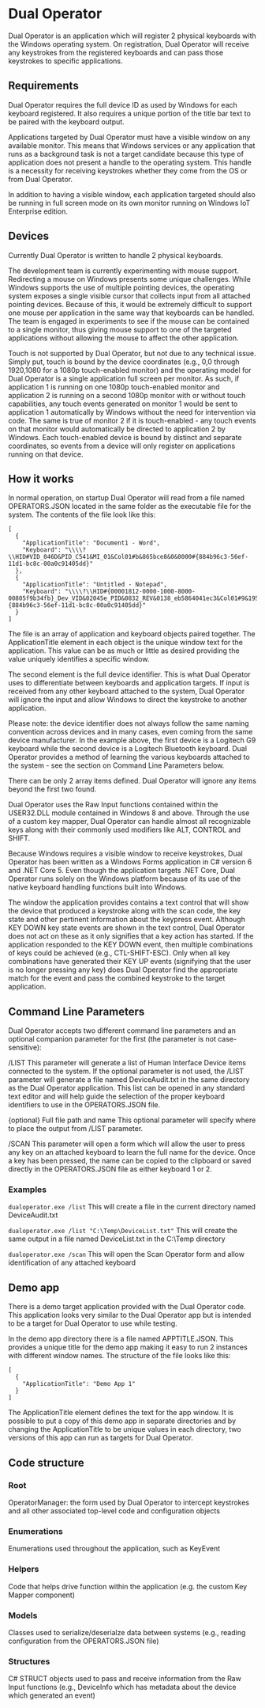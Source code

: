# Dual Operator

Dual Operator is an application which will register 2 physical keyboards with the Windows operating system.  On registration, Dual Operator will receive any keystrokes from the registered keyboards and can pass those keystrokes to specific applications.

## Requirements
Dual Operator requires the full device ID as used by Windows for each keyboard registered.  It also requires a unique portion of the title bar text to be paired with the keyboard output.

Applications targeted by Dual Operator must have a visible window on any available monitor.  This means that Windows services or any application that runs as a background task is not a target candidate because this type of application does not present a handle to the operating system.  This handle is a necessity for receiving keystrokes whether they come from the OS or from Dual Operator.

In addition to having a visible window, each application targeted should also be running in full screen mode on its own monitor running on Windows IoT Enterprise edition.

## Devices

Currently Dual Operator is written to handle 2 physical keyboards.

The development team is currently experimenting with mouse support.  Redirecting a mouse on Windows presents some unique challenges.  While Windows supports the use of multiple pointing devices, the operating system exposes a single visible cursor that collects input from all attached pointing devices.  Because of this, it would be extremely difficult to support one mouse per application in the same way that keyboards can be handled.  The team is engaged in experiments to see if the mouse can be contained to a single monitor, thus giving mouse support to one of the targeted applications without allowing the mouse to affect the other application.

Touch is not supported by Dual Operator, but not due to any technical issue.  Simply put, touch is bound by the device coordinates (e.g., 0,0 through 1920,1080 for a 1080p touch-enabled monitor) and the operating model for Dual Operator is a single application full screen per monitor.  As such, if application 1 is running on one 1080p touch-enabled monitor and application 2 is running on a second 1080p monitor with or without touch capabilities, any touch events generated on monitor 1 would be sent to application 1 automatically by Windows without the need for intervention via code.  The same is true of monitor 2 if it is touch-enabled - any touch events on that monitor would automatically be directed to application 2 by Windows.  Each touch-enabled device is bound by distinct and separate coordinates, so events from a device will only register on applications running on that device.

## How it works
In normal operation, on startup Dual Operator will read from a file named OPERATORS.JSON located in the same folder as the executable file for the system.  The contents of the file look like this:

```
[
  {
    "ApplicationTitle": "Document1 - Word",
    "Keyboard": "\\\\?\\HID#VID_046D&PID_C541&MI_01&Col01#b&865bce8&0&0000#{884b96c3-56ef-11d1-bc8c-00a0c91405dd}"
  },
  {
    "ApplicationTitle": "Untitled - Notepad",
    "Keyboard": "\\\\?\\HID#{00001812-0000-1000-8000-00805f9b34fb}_Dev_VID&02045e_PID&0832_REV&0138_eb5864041ec3&Col01#9&19514786&0&0000#{884b96c3-56ef-11d1-bc8c-00a0c91405dd}"
  }
]
```

The file is an array of application and keyboard objects paired together.  The ApplicationTitle element in each object is the unique window text for the application.  This value can be as much or little as desired providing the value uniquely identifies a specific window.

The second element is the full device identifier.  This is what Dual Operator uses to differentiate between keyboards and application targets.  If input is received from any other keyboard attached to the system, Dual Operator will ignore the input and allow Windows to direct the keystroke to another application.

Please note: the device identifier does not always follow the same naming convention across devices and in many cases, even coming from the same device manufacturer.  In the example above, the first device is a Logitech G9 keyboard while the second device is a Logitech Bluetooth keyboard.  Dual Operator provides a method of learning the various keyboards attached to the system - see the section on Command Line Parameters below.

There can be only 2 array items defined.  Dual Operator will ignore any items beyond the first two found.

Dual Operator uses the Raw Input functions contained within the USER32.DLL module contained in Windows 8 and above.  Through the use of a custom key mapper, Dual Operator can handle almost all recognizable keys along with their commonly used modifiers like ALT, CONTROL and SHIFT.

Because Windows requires a visible window to receive keystrokes, Dual Operator has been written as a Windows Forms application in C# version 6 and .NET Core 5.  Even though the application targets .NET Core, Dual Operator runs solely on the Windows platform because of its use of the native keyboard handling functions built into Windows.

The window the application provides contains a text control that will show the device that produced a keystroke along with the scan code, the key state and other pertinent information about the keypress event.  Although KEY DOWN key state events are shown in the text control, Dual Operator does not act on these as it only signifies that a key action has started.  If the application responded to the KEY DOWN event, then multiple combinations of keys could be achieved (e.g., CTL-SHIFT-ESC).  Only when all key combinations have generated their KEY UP events (signifying that the user is no longer pressing any key) does Dual Operator find the appropriate match for the event and pass the combined keystroke to the target application.

## Command Line Parameters

Dual Operator accepts two different command line parameters and an optional companion parameter for the first (the parameter is not case-sensitive):

/LIST
This parameter will generate a list of Human Interface Device items connected to the system.  If the optional parameter is not used, the /LIST parameter will generate a file named DeviceAudit.txt in the same directory as the Dual Operator application.  This list can be opened in any standard text editor and will help guide the selection of the proper keyboard identifiers to use in the OPERATORS.JSON file.

{optional} Full file path and name
This optional parameter will specify where to place the output from /LIST parameter.

/SCAN
This parameter will open a form which will allow the user to press any key on an attached keyboard to learn the full name for the device.  Once a key has been pressed, the name can be copied to the clipboard or saved directly in the OPERATORS.JSON file as either keyboard 1 or 2.

### Examples

``
dualoperator.exe /list
``
This will create a file in the current directory named DeviceAudit.txt

``
dualoperator.exe /list "C:\Temp\DeviceList.txt"
``
This will create the same output in a file named DeviceList.txt in the C:\Temp directory

``
dualoperator.exe /scan
``
This will open the Scan Operator form and allow identification of any attached keyboard


## Demo app

There is a demo target application provided with the Dual Operator code.  This application looks very similar to the Dual Operator app but is intended to be a target for Dual Operator to use while testing.

In the demo app directory there is a file named APPTITLE.JSON.  This provides a unique title for the demo app making it easy to run 2 instances with different window names.  The structure of the file looks like this:

```
[
  {
    "ApplicationTitle": "Demo App 1"
  }
]
```

The ApplicationTitle element defines the text for the app window.  It is possible to put a copy of this demo app in separate directories and by changing the ApplicationTitle to be unique values in each directory, two versions of this app can run as targets for Dual Operator.

## Code structure

### Root
OperatorManager: the form used by Dual Operator to intercept keystrokes and all other associated top-level code and configuration objects

### Enumerations
Enumerations used throughout the application, such as KeyEvent

### Helpers
Code that helps drive function within the application (e.g. the custom Key Mapper component)

### Models
Classes used to serialize/deserialze data between systems (e.g., reading configuration from the OPERATORS.JSON file)

### Structures
C# STRUCT objects used to pass and receive information from the Raw Input functions (e.g., DeviceInfo which has metadata about the device which generated an event)


